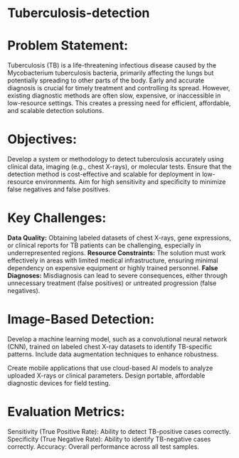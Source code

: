 # Tuberculosis-detection

# Problem Statement:
Tuberculosis (TB) is a life-threatening infectious disease caused by the Mycobacterium tuberculosis bacteria, primarily affecting the lungs but potentially spreading to other parts of the body. Early and accurate diagnosis is crucial for timely treatment and controlling its spread. However, existing diagnostic methods are often slow, expensive, or inaccessible in low-resource settings. This creates a pressing need for efficient, affordable, and scalable detection solutions.

# Objectives:

Develop a system or methodology to detect tuberculosis accurately using clinical data, imaging (e.g., chest X-rays), or molecular tests.
Ensure that the detection method is cost-effective and scalable for deployment in low-resource environments.
Aim for high sensitivity and specificity to minimize false negatives and false positives.

# Key Challenges:
**Data Quality:** Obtaining labeled datasets of chest X-rays, gene expressions, or clinical reports for TB patients can be challenging, especially in underrepresented regions.
**Resource Constraints:** The solution must work effectively in areas with limited medical infrastructure, ensuring minimal dependency on expensive equipment or highly trained personnel.
**False Diagnoses:** Misdiagnosis can lead to severe consequences, either through unnecessary treatment (false positives) or untreated progression (false negatives).

# Image-Based Detection:
Develop a machine learning model, such as a convolutional neural network (CNN), trained on labeled chest X-ray datasets to identify TB-specific patterns.
Include data augmentation techniques to enhance robustness.

Create mobile applications that use cloud-based AI models to analyze uploaded X-rays or clinical parameters.
Design portable, affordable diagnostic devices for field testing.

# Evaluation Metrics:
Sensitivity (True Positive Rate): Ability to detect TB-positive cases correctly.
Specificity (True Negative Rate): Ability to identify TB-negative cases correctly.
Accuracy: Overall performance across all test samples.
